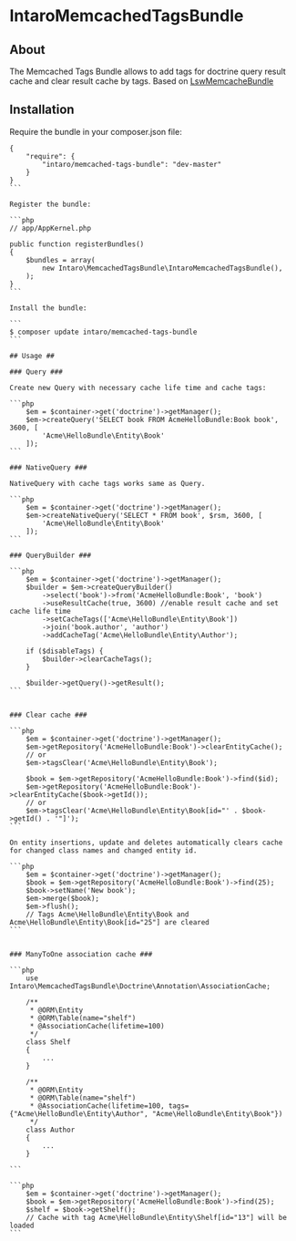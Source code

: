 # IntaroMemcachedTagsBundle #

## About ##
The Memcached Tags Bundle allows to add tags for doctrine query result cache and clear result cache by tags. Based on [LswMemcacheBundle](https://github.com/LeaseWeb/LswMemcacheBundle)

## Installation ##
Require the bundle in your composer.json file:

````
{
    "require": {
        "intaro/memcached-tags-bundle": "dev-master"
    }
}
```

Register the bundle:

```php
// app/AppKernel.php

public function registerBundles()
{
    $bundles = array(
        new Intaro\MemcachedTagsBundle\IntaroMemcachedTagsBundle(),
    );
}
```

Install the bundle:

```
$ composer update intaro/memcached-tags-bundle
```

## Usage ##

### Query ###

Create new Query with necessary cache life time and cache tags:

```php
    $em = $container->get('doctrine')->getManager();
    $em->createQuery('SELECT book FROM AcmeHelloBundle:Book book', 3600, [
        'Acme\HelloBundle\Entity\Book'
    ]);
```

### NativeQuery ###

NativeQuery with cache tags works same as Query.

```php
    $em = $container->get('doctrine')->getManager();
    $em->createNativeQuery('SELECT * FROM book', $rsm, 3600, [
        'Acme\HelloBundle\Entity\Book'
    ]);
```

### QueryBuilder ###

```php
    $em = $container->get('doctrine')->getManager();
    $builder = $em->createQueryBuilder()
        ->select('book')->from('AcmeHelloBundle:Book', 'book')
        ->useResultCache(true, 3600) //enable result cache and set cache life time
        ->setCacheTags(['Acme\HelloBundle\Entity\Book'])
        ->join('book.author', 'author')
        ->addCacheTag('Acme\HelloBundle\Entity\Author');

    if ($disableTags) {
        $builder->clearCacheTags();
    }

    $builder->getQuery()->getResult();
```


### Clear cache ###

```php
    $em = $container->get('doctrine')->getManager();
    $em->getRepository('AcmeHelloBundle:Book')->clearEntityCache();
    // or
    $em->tagsClear('Acme\HelloBundle\Entity\Book');

    $book = $em->getRepository('AcmeHelloBundle:Book')->find($id);
    $em->getRepository('AcmeHelloBundle:Book')->clearEntityCache($book->getId());
    // or
    $em->tagsClear('Acme\HelloBundle\Entity\Book[id="' . $book->getId() . '"]');
```

On entity insertions, update and deletes automatically clears cache for changed class names and changed entity id.

```php
    $em = $container->get('doctrine')->getManager();
    $book = $em->getRepository('AcmeHelloBundle:Book')->find(25);
    $book->setName('New book');
    $em->merge($book);
    $em->flush();
    // Tags Acme\HelloBundle\Entity\Book and Acme\HelloBundle\Entity\Book[id="25"] are cleared
```


### ManyToOne association cache ###

```php
    use Intaro\MemcachedTagsBundle\Doctrine\Annotation\AssociationCache;

    /**
     * @ORM\Entity
     * @ORM\Table(name="shelf")
     * @AssociationCache(lifetime=100)
     */
    class Shelf
    {
        ...
    }

    /**
     * @ORM\Entity
     * @ORM\Table(name="shelf")
     * @AssociationCache(lifetime=100, tags={"Acme\HelloBundle\Entity\Author", "Acme\HelloBundle\Entity\Book"})
     */
    class Author
    {
        ...
    }

```

```php
    $em = $container->get('doctrine')->getManager();
    $book = $em->getRepository('AcmeHelloBundle:Book')->find(25);
    $shelf = $book->getShelf();
    // Cache with tag Acme\HelloBundle\Entity\Shelf[id="13"] will be loaded
```
